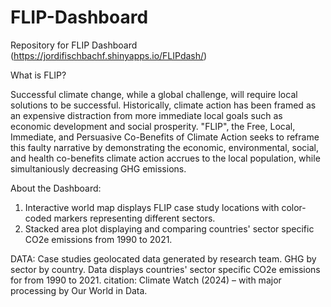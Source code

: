 # FLIP-Dashboard
Repository for FLIP Dashboard (https://jordifischbachf.shinyapps.io/FLIPdash/)

What is FLIP? 

Successful climate change, while a global challenge, will require local solutions to be successful. Historically, climate action has been framed as an expensive distraction from more immediate local goals such as economic development and social prosperity. "FLIP", the Free, Local, Immediate, and Persuasive Co-Benefits of Climate Action seeks to reframe this faulty narrative by demonstrating the economic, environmental, social, and health co-benefits climate action accrues to the local population, while simultaniously decreasing GHG emissions.

About the Dashboard: 
1) Interactive world map displays FLIP case study locations with color-coded markers representing different sectors.
2) Stacked area plot displaying and comparing countries' sector specific CO2e emissions from 1990 to 2021.


DATA: 
Case studies geolocated data generated by research team.
GHG by sector by country. Data displays countries' sector specific CO2e emissions for  from 1990 to 2021.
  citation: Climate Watch (2024) – with major processing by Our World in Data.

